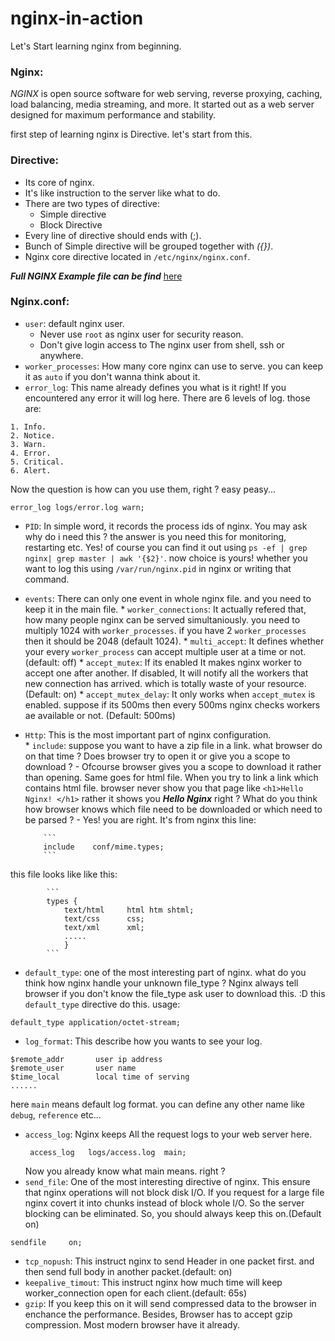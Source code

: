 # nginx-in-action

Let's Start learning nginx from beginning. 

### Nginx: 
  *NGINX* is open source software for web serving, reverse proxying, caching, load balancing, media streaming, and more. It started out as a web server designed for maximum performance and stability.
  
  first step of learning nginx is Directive. let's start from this.

### Directive: 
  * Its core of nginx.
  * It's like instruction to the server like what to do. 
  * There are two types of directive: 
    * Simple directive
    * Block Directive
  * Every line of directive should ends with (;).
  * Bunch of Simple directive will be grouped together with *({})*.
  * Nginx core directive located in `/etc/nginx/nginx.conf`.
  
***Full NGINX Example file can be find*** <a href="https://www.nginx.com/resources/wiki/start/topics/examples/full/"> here</a>

### Nginx.conf:
  * `user`: default nginx user.
      * Never use `root` as nginx user for security reason.
      * Don't give login access to The nginx user from shell, ssh or anywhere.
  * `worker_processes`:  How many core nginx can use to serve. you can keep it as `auto` if you don't wanna think about it. 
  * `error_log`: This name already defines you what is it right! If you encountered any error it will log here. There are 6 levels of log. those are: 
```
1. Info. 
2. Notice.
3. Warn.
4. Error.
5. Critical.
6. Alert. 
```
Now the question is how can you use them, right ? 
easy peasy...
```
error_log logs/error.log warn;
```
  * `PID`: In simple word, it records the process ids of nginx. You may ask why do i need this ? 
           the answer is you need this for monitoring, restarting etc.
           Yes! of course you can find it out using `ps -ef | grep nginx| grep master | awk '{$2}'`. 
           now choice is yours! whether you want to log this using `/var/run/nginx.pid` in nginx or writing that command.
  * `events`: There can only one event in whole nginx file. and you need to keep it in the main file.
         * `worker_connections`: It actually refered that, how many people nginx can be served simultaniously. you need  to    multiply 1024 with `worker_processes`. if you have 2 `worker_processes` then it should be 2048 (default 1024). 
         * `multi_accept`: It defines whether your every `worker_process` can accept multiple user at a time or not.(default: off)
         * `accept_mutex`: If its enabled It makes nginx worker to accept one after another. If disabled, It will notify all the workers that new connection has arrived. which is totally waste of your resource. (Default: on)
         * `accept_mutex_delay`: It only works when `accept_mutex` is enabled. suppose if its 500ms then every 500ms nginx checks workers ae available or not. (Default: 500ms)
         
   * `Http`: This is the most important part of nginx configuration.  
         * `include`: suppose you want to have a zip file in a link. 
         what browser do on that time ? Does browser try to open it or give you a scope to download ? 
         - Ofcourse browser gives you a scope to download it rather than opening. 
         Same goes for html file. When you try to link a link which contains html file. browser never show you that page like          `<h1>Hello Nginx! </h1>` rather it shows you ***Hello Nginx*** right ?
         What do you think how browser knows which file need to be downloaded or which need to be parsed ? 
         - Yes! you are right. It's from nginx this line:      
         
             ```
             include    conf/mime.types;
             ```
             
this file looks like like this:
         
            ```
            types {
                text/html     html htm shtml;
                text/css      css;
                text/xml      xml;
                .....
                }
            ```
 
* `default_type`: one of the most interesting part of nginx. what do you think how nginx handle your unknown file_type ? Nginx always tell browser if you don't know the file_type ask user to download this. :D 
this `default_type` directive do this. 
usage: 
```
default_type application/octet-stream;
```
* `log_format`: This describe how you wants to see your log. 

```
$remote_addr       user ip address
$remote_user       user name
$time_local        local time of serving
......
```
here `main` means default log format. you can define any other name like `debug`, `reference` etc...

* `access_log`: Nginx keeps All the request logs to your web server here. 
    ```
     access_log   logs/access.log  main;
    ```
    Now you already know what main means. right ?
* `send_file`: One of the most interesting directive of nginx. This ensure that nginx operations will not block disk I/O. If you request for a large file nginx covert it into chunks instead of block whole I/O. So the server blocking can be eliminated. 
So, you should always keep this on.(Default on)
```
sendfile     on;
```
* `tcp_nopush`: This instruct nginx to send Header in one packet first. and then send full body in another packet.(default: on)
* `keepalive_timout`: This instruct nginx how much time will keep worker_connection open for each client.(default: 65s)
* `gzip`: If you keep this on it will send compressed data to the browser in enchance the performance. Besides, Browser has to accept gzip compression. Most modern browser have it already.

